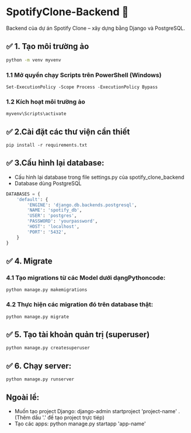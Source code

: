 # SpotifyClone-Backend 🎵

Backend của dự án Spotify Clone – xây dựng bằng Django và PostgreSQL.

## ✅ 1. Tạo môi trường ảo

```bash
python -m venv myvenv
```

### 1.1 Mở quyền chạy Scripts trên PowerShell (Windows)

    Set-ExecutionPolicy -Scope Process -ExecutionPolicy Bypass

### 1.2 Kích hoạt môi trường ảo

    myvenv\Scripts\activate

## ✅ 2.Cài đặt các thư viện cần thiết

    pip install -r requirements.txt

## ✅ 3.Cấu hình lại database:

- Cấu hình lại database trong file settings.py của spotify_clone_backend
- Database dùng PostgreSQL

```python
DATABASES = {
    'default': {
        'ENGINE': 'django.db.backends.postgresql',
        'NAME': 'spotify_db',
        'USER': 'postgres',
        'PASSWORD': 'yourpassword',
        'HOST': 'localhost',
        'PORT': '5432',
    }
}
```

## ✅ 4. Migrate

### 4.1 Tạo migrations từ các Model dưới dạngPythoncode:

    python manage.py makemigrations

### 4.2 Thực hiện các migration đó trên database thật:

    python manage.py migrate

## ✅ 5. Tạo tài khoản quản trị (superuser)

    python manage.py createsuperuser

## ✅ 6. Chạy server:

    python manage.py runserver

## Ngoài lề:

- Muốn tạo project Django: django-admin startproject 'project-name' . (Thêm dấu '.' đế tạo project trực tiép)
- Tạo các apps: python manage.py startapp 'app-name'

